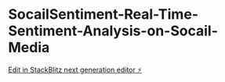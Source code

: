 # SocailSentiment-Real-Time-Sentiment-Analysis-on-Socail-Media

[Edit in StackBlitz next generation editor ⚡️](https://stackblitz.com/~/github.com/21jritz/SocailSentiment-Real-Time-Sentiment-Analysis-on-Socail-Media)